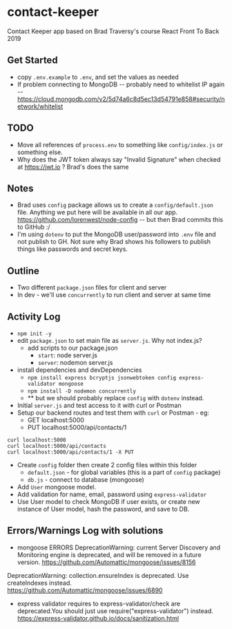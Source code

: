# contact-keeper

Contact Keeper app based on Brad Traversy's course React Front To Back 2019

## Get Started

- copy `.env.example` to `.env`, and set the values as needed
- If problem connecting to MongoDB -- probably need to whitelist IP again -- https://cloud.mongodb.com/v2/5d74a6c8d5ec13d54791e858#security/network/whitelist

## TODO

- Move all references of `process.env` to something like `config/index.js` or something else.
- Why does the JWT token always say "Invalid Signature" when checked at https://jwt.io ? Brad's does the same

## Notes

- Brad uses `config` package allows us to create a `config/default.json` file. Anything we put here will be available in all our app. https://github.com/lorenwest/node-config -- but then Brad commits this to GitHub :/
- I'm using `dotenv` to put the MongoDB user/password into `.env` file and not publish to GH. Not sure why Brad shows his followers to publish things like passwords and secret keys.


## Outline

- Two different `package.json` files for client and server
- In dev - we'll use `concurrently` to run client and server at same time

## Activity Log

- `npm init -y`
- edit `package.json` to set main file as `server.js`. Why not index.js?
  - add scripts to our package.json
    - `start`: node server.js
    - `server`: nodemon server.js
- install dependencies and devDependencies
  - `npm install express bcryptjs jsonwebtoken config express-validator mongoose`
  - `npm install -D nodemon concurrently`
  - \*\* but we should probably replace `config` with `dotenv` instead.
- Initial `server.js` and test access to it with curl or Postman
- Setup our backend routes and test them with `curl` or Postman - eg:
  - GET localhost:5000
  - PUT localhost:5000/api/contacts/1

```
curl localhost:5000
curl localhost:5000/api/contacts
curl localhost:5000/api/contacts/1 -X PUT
```

- Create `config` folder then create 2 config files within this folder
  - `default.json` - for global variables (this is a part of `config` package)
  - `db.js` - connect to database (mongoose)
- Add `User` mongoose model.
- Add validation for name, email, password using `express-validator`
- Use User model to check MongoDB if user exists, or create new instance of User model, hash the password, and save to DB.

## Errors/Warnings Log with solutions
- mongoose
ERRORS
DeprecationWarning: current Server Discovery and Monitoring engine is deprecated, and will be removed in a future version.
https://github.com/Automattic/mongoose/issues/8156

DeprecationWarning: collection.ensureIndex is deprecated. Use createIndexes instead.
https://github.com/Automattic/mongoose/issues/6890

- express validator
requires to express-validator/check are deprecated.You should just use require("express-validator")  instead.
https://express-validator.github.io/docs/sanitization.html

